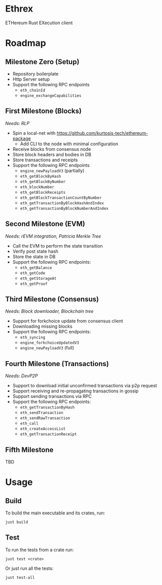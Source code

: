 # Ethrex
ETHereum Rust EXecution client

# Roadmap

## Milestone Zero (Setup)

- Repository boilerplate
- Http Server setup
- Support the following RPC endpoints
    - `eth_chainId`
    - `engine_exchangeCapabilities`

## First Milestone (Blocks)

*Needs: RLP*

- Spin a local-net with https://github.com/kurtosis-tech/ethereum-package
    - Add CLI to the node with minimal configuration
- Receive blocks from consensus node
- Store block headers and bodies in DB
- Store transactions and receipts
- Support the following RPC endpoints
    - `engine_newPayloadV3` (partially)
    - `eth_getBlockByHash`
    - `eth_getBlockByNumber`
    - `eth_blockNumber`
    - `eth_getBlockReceipts`
    - `eth_getBlockTransactionCountByNumber`
    - `eth_getTransactionByBlockHashAndIndex`
    - `eth_getTransactionByBlockNumberAndIndex`

## Second Milestone (EVM)

*Needs: rEVM integration, Patricia Merkle Tree*

- Call the EVM to perform the state transition
- Verify post state hash
- Store the state in DB
- Support the following RPC endpoints:
    - `eth_getBalance`
    - `eth_getCode`
    - `eth_getStorageAt`
    - `eth_getProof`

## Third Milestone (Consensus)

*Needs: Block downloader, Blockchain tree*

- Support for forkchoice update from consensus client
- Downloading missing blocks
- Support the following RPC endpoints:
    - `eth_syncing`
    - `engine_forkchoiceUpdatedV3`
    - `engine_newPayloadV3` (full)

## Fourth Milestone (Transactions)

*Needs: DevP2P*

- Support to download initial unconfirmed transactions via p2p request
- Support receiving and re-propagating transactions in gossip
- Support sending transactions via RPC
- Support the following RPC endpoints:
    - `eth_getTransactionByHash`
    - `eth_sendTransaction`
    - `eth_sendRawTransaction`
    - `eth_call`
    - `eth_createAccessList`
    - `eth_getTransactionReceipt`

## Fifth Milestone
TBD

# Usage

## Build

To build the main executable and its crates, run:
```
just build
```

## Test
To run the tests from a crate run:
```
just test <crate>
```

Or just run all the tests:
```
just test-all
```
